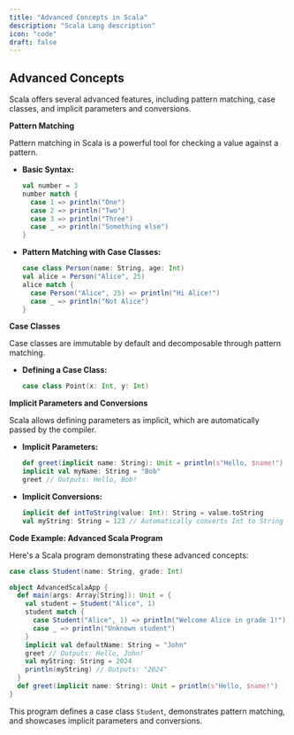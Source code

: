 ```yaml
---
title: "Advanced Concepts in Scala"
description: "Scala Lang description"
icon: "code"
draft: false
---
```


## Advanced Concepts

Scala offers several advanced features, including pattern matching, case classes, and implicit parameters and conversions.

**Pattern Matching**

Pattern matching in Scala is a powerful tool for checking a value against a pattern.

- **Basic Syntax:**
  ```scala
  val number = 3
  number match {
    case 1 => println("One")
    case 2 => println("Two")
    case 3 => println("Three")
    case _ => println("Something else")
  }
  ```

- **Pattern Matching with Case Classes:**
  ```scala
  case class Person(name: String, age: Int)
  val alice = Person("Alice", 25)
  alice match {
    case Person("Alice", 25) => println("Hi Alice!")
    case _ => println("Not Alice")
  }
  ```

**Case Classes**

Case classes are immutable by default and decomposable through pattern matching.

- **Defining a Case Class:**
  ```scala
  case class Point(x: Int, y: Int)
  ```

**Implicit Parameters and Conversions**

Scala allows defining parameters as implicit, which are automatically passed by the compiler.

- **Implicit Parameters:**
  ```scala
  def greet(implicit name: String): Unit = println(s"Hello, $name!")
  implicit val myName: String = "Bob"
  greet // Outputs: Hello, Bob!
  ```

- **Implicit Conversions:**
  ```scala
  implicit def intToString(value: Int): String = value.toString
  val myString: String = 123 // Automatically converts Int to String
  ```

**Code Example: Advanced Scala Program**

Here's a Scala program demonstrating these advanced concepts:

```scala
case class Student(name: String, grade: Int)

object AdvancedScalaApp {
  def main(args: Array[String]): Unit = {
    val student = Student("Alice", 1)
    student match {
      case Student("Alice", 1) => println("Welcome Alice in grade 1!")
      case _ => println("Unknown student")
    }
    implicit val defaultName: String = "John"
    greet // Outputs: Hello, John!
    val myString: String = 2024
    println(myString) // Outputs: "2024"
  }
  def greet(implicit name: String): Unit = println(s"Hello, $name!")
}
```

This program defines a case class `Student`, demonstrates pattern matching, and showcases implicit parameters and conversions.